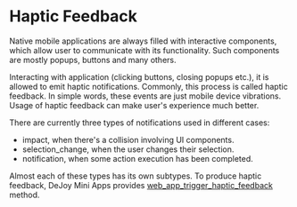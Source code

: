 # Haptic Feedback
Native mobile applications are always filled with interactive components, which allow user to communicate with its functionality. Such components are mostly popups, buttons and many others.

Interacting with application (clicking buttons, closing popups etc.), it is allowed to emit haptic notifications. Commonly, this process is called haptic feedback. In simple words, these events are just mobile device vibrations. Usage of haptic feedback can make user's experience much better.

There are currently three types of notifications used in different cases:

- impact, when there's a collision involving UI components.
- selection_change, when the user changes their selection.
- notification, when some action execution has been completed.

Almost each of these types has its own subtypes. To produce haptic feedback, DeJoy Mini Apps provides [web_app_trigger_haptic_feedback](../apps-communication/methods.md#web_app_trigger_haptic_feedback) method.